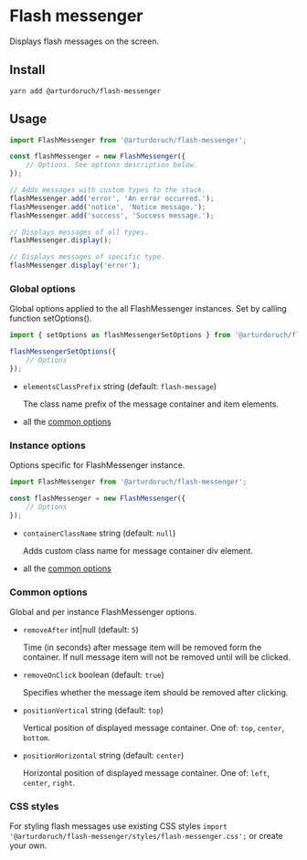 # Flash messenger

Displays flash messages on the screen.

## Install

```
yarn add @arturdoruch/flash-messenger
```

## Usage

```js
import FlashMessenger from '@arturdoruch/flash-messenger';

const flashMessenger = new FlashMessenger({
    // Options. See options description below.
});

// Adds messages with custom types to the stack. 
flashMessenger.add('error', 'An error occurred.');
flashMessenger.add('notice', 'Notice message.');
flashMessenger.add('success', 'Success message.');

// Displays messages of all types.
flashMessenger.display();

// Displays messages of specific type.
flashMessenger.display('error');
```

### Global options

Global options applied to the all FlashMessenger instances.
Set by calling function setOptions().

```js
import { setOptions as flashMessengerSetOptions } from '@arturdoruch/flash-messenger';

flashMessengerSetOptions({
    // Options 
});
```

 * `elementsClassPrefix` string (default: `flash-message`)
 
    The class name prefix of the message container and item elements.

 * all the [common options](#common-options)
    

### Instance options  

Options specific for FlashMessenger instance.

```js
import FlashMessenger from '@arturdoruch/flash-messenger';

const flashMessenger = new FlashMessenger({
    // Options
});
```

 * `containerClassName` string (default: `null`)
 
    Adds custom class name for message container div element.
    
 * all the [common options](#common-options)


### Common options

Global and per instance FlashMessenger options.
 
 * `removeAfter` int|null (default: `5`)
 
    Time (in seconds) after message item will be removed form the container.
    If null message item will not be removed until will be clicked.

 * `removeOnClick` boolean (default: `true`)
 
    Specifies whether the message item should be removed after clicking.

 * `positionVertical` string (default: `top`)
 
    Vertical position of displayed message container. One of: `top`, `center`, `bottom`.
 
 * `positionHorizontal` string (default: `center`)
 
    Horizontal position of displayed message container. One of: `left`, `center`, `right`.


### CSS styles

For styling flash messages use existing CSS styles `import '@arturdoruch/flash-messenger/styles/flash-messenger.css';`
or create your own.


